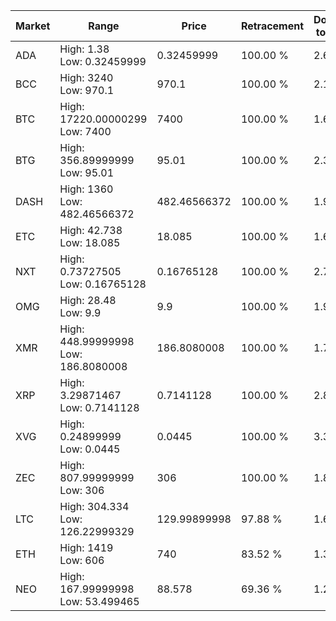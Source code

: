 | Market | Range | Price| Retracement | Doubles to 50% |
| --- | --- | --- | --- | --- |
| ADA | High: 1.38<br />Low: 0.32459999 | 0.32459999 | 100.00 % | 2.63 |
| BCC | High: 3240<br />Low: 970.1 | 970.1 | 100.00 % | 2.17 |
| BTC | High: 17220.00000299<br />Low: 7400 | 7400 | 100.00 % | 1.66 |
| BTG | High: 356.89999999<br />Low: 95.01 | 95.01 | 100.00 % | 2.38 |
| DASH | High: 1360<br />Low: 482.46566372 | 482.46566372 | 100.00 % | 1.91 |
| ETC | High: 42.738<br />Low: 18.085 | 18.085 | 100.00 % | 1.68 |
| NXT | High: 0.73727505<br />Low: 0.16765128 | 0.16765128 | 100.00 % | 2.70 |
| OMG | High: 28.48<br />Low: 9.9 | 9.9 | 100.00 % | 1.94 |
| XMR | High: 448.99999998<br />Low: 186.8080008 | 186.8080008 | 100.00 % | 1.70 |
| XRP | High: 3.29871467<br />Low: 0.7141128 | 0.7141128 | 100.00 % | 2.81 |
| XVG | High: 0.24899999<br />Low: 0.0445 | 0.0445 | 100.00 % | 3.30 |
| ZEC | High: 807.99999999<br />Low: 306 | 306 | 100.00 % | 1.82 |
| LTC | High: 304.334<br />Low: 126.22999329 | 129.99899998 | 97.88 % | 1.66 |
| ETH | High: 1419<br />Low: 606 | 740 | 83.52 % | 1.37 |
| NEO | High: 167.99999998<br />Low: 53.499465 | 88.578 | 69.36 % | 1.25 |
